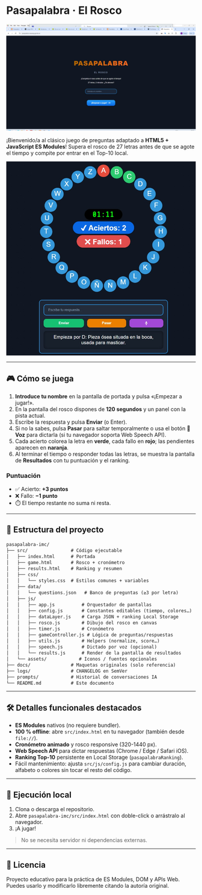 # Pasapalabra · El Rosco

![Portada del juego](docs/portada.jpg)

¡Bienvenido/a al clásico juego de preguntas adaptado a **HTML5 + JavaScript ES Modules**! Supera el rosco de 27 letras antes de que se agote el tiempo y compite por entrar en el Top-10 local.

![Vista del rosco](docs/rosco.jpg)

---

## 🎮 Cómo se juega
1. **Introduce tu nombre** en la pantalla de portada y pulsa «¡Empezar a jugar!».  
2. En la pantalla del rosco dispones de **120 segundos** y un panel con la pista actual.  
3. Escribe la respuesta y pulsa **Enviar** (o Enter).  
4. Si no la sabes, pulsa **Pasar** para saltar temporalmente o usa el botón **🎤 Voz** para dictarla (si tu navegador soporta Web Speech API).  
5. Cada acierto colorea la letra en **verde**, cada fallo en **rojo**; las pendientes aparecen en **naranja**.  
6. Al terminar el tiempo o responder todas las letras, se muestra la pantalla de **Resultados** con tu puntuación y el ranking.

### Puntuación
- ✅ Acierto: **+3 puntos**  
- ❌ Fallo: **−1 punto**  
- ⏱️ El tiempo restante no suma ni resta.

---

## 📂 Estructura del proyecto
```
pasapalabra-imc/
├── src/                # Código ejecutable
│   ├── index.html      # Portada
│   ├── game.html       # Rosco + cronómetro
│   ├── results.html    # Ranking y resumen
│   ├── css/
│   │   └── styles.css  # Estilos comunes + variables
│   ├── data/
│   │   └── questions.json   # Banco de preguntas (≥3 por letra)
│   ├── js/
│   │   ├── app.js          # Orquestador de pantallas
│   │   ├── config.js       # Constantes editables (tiempo, colores…)
│   │   ├── dataLayer.js    # Carga JSON + ranking Local Storage
│   │   ├── rosco.js        # Dibujo del rosco en canvas
│   │   ├── timer.js        # Cronómetro
│   │   ├── gameController.js # Lógica de preguntas/respuestas
│   │   ├── utils.js        # Helpers (normalize, score…)
│   │   ├── speech.js       # Dictado por voz (opcional)
│   │   └── results.js      # Render de la pantalla de resultados
│   └── assets/            # Iconos / fuentes opcionales
├── docs/               # Maquetas originales (solo referencia)
├── logs/               # CHANGELOG en SemVer
├── prompts/            # Historial de conversaciones IA
└── README.md           # Este documento
```

---

## 🛠️ Detalles funcionales destacados
- **ES Modules** nativos (no requiere bundler).  
- **100 % offline**: abre `src/index.html` en tu navegador (también desde `file://`).  
- **Cronómetro animado** y rosco responsive (320-1440 px).  
- **Web Speech API** para dictar respuestas (Chrome / Edge / Safari iOS).  
- **Ranking Top-10** persistente en Local Storage (`pasapalabraRanking`).  
- Fácil mantenimiento: ajusta `src/js/config.js` para cambiar duración, alfabeto o colores sin tocar el resto del código.

---

## 🚀 Ejecución local
1. Clona o descarga el repositorio.  
2. Abre `pasapalabra-imc/src/index.html` con doble-click o arrástralo al navegador.  
3. ¡A jugar!

> No se necesita servidor ni dependencias externas.

---

## 📑 Licencia
Proyecto educativo para la práctica de ES Modules, DOM y APIs Web. Puedes usarlo y modificarlo libremente citando la autoría original. 